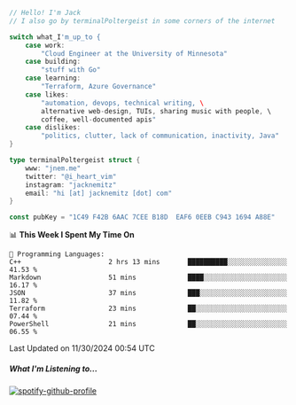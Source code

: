 ```go
// Hello! I'm Jack
// I also go by terminalPoltergeist in some corners of the internet

switch what_I'm_up_to {
    case work:
        "Cloud Engineer at the University of Minnesota"
    case building:
        "stuff with Go"
    case learning:
        "Terraform, Azure Governance"
    case likes:
        "automation, devops, technical writing, \
        alternative web-design, TUIs, sharing music with people, \
        coffee, well-documented apis"
    case dislikes:
        "politics, clutter, lack of communication, inactivity, Java"
}

type terminalPoltergeist struct {
    www: "jnem.me"
    twitter: "@i_heart_vim"
    instagram: "jacknemitz"
    email: "hi [at] jacknemitz [dot] com"
}

const pubKey = "1C49 F42B 6AAC 7CEE B18D  EAF6 0EEB C943 1694 A88E"
```

<!--START_SECTION:waka-->
📊 **This Week I Spent My Time On** 

```text
💬 Programming Languages: 
C++                      2 hrs 13 mins       ██████████░░░░░░░░░░░░░░░   41.53 % 
Markdown                 51 mins             ████░░░░░░░░░░░░░░░░░░░░░   16.17 % 
JSON                     37 mins             ███░░░░░░░░░░░░░░░░░░░░░░   11.82 % 
Terraform                23 mins             ██░░░░░░░░░░░░░░░░░░░░░░░   07.44 % 
PowerShell               21 mins             ██░░░░░░░░░░░░░░░░░░░░░░░   06.55 % 
```


 Last Updated on 11/30/2024 00:54 UTC
<!--END_SECTION:waka-->

##### What I'm Listening to...

[![spotify-github-profile](https://jnem.me/listening-item?maxAge=2592000)](https://jnem.me/listening)
